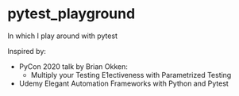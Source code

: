 # pytest_playground
In which I play around with pytest

Inspired by:
* PyCon 2020 talk by Brian Okken:
    * Multiply your Testing E1ectiveness with Parametrized Testing
* Udemy Elegant Automation Frameworks with Python and Pytest
